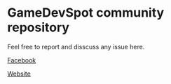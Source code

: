 # GameDevSpot community repository

Feel free to report and disscuss any issue here.

[Facebook](https://www.facebook.com/groups/gdspot/)

[Website](https://gamedevspot.net)
